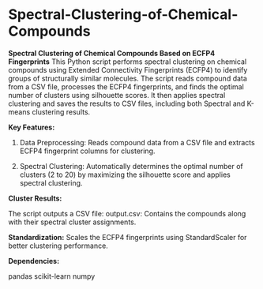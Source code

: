 # Spectral-Clustering-of-Chemical-Compounds

**Spectral Clustering of Chemical Compounds Based on ECFP4 Fingerprints**
This Python script performs spectral clustering on chemical compounds using Extended Connectivity Fingerprints (ECFP4) to identify groups of structurally similar molecules. The script reads compound data from a CSV file, processes the ECFP4 fingerprints, and finds the optimal number of clusters using silhouette scores. It then applies spectral clustering and saves the results to CSV files, including both Spectral and K-means clustering results.

**Key Features:**

1. Data Preprocessing: Reads compound data from a CSV file and extracts ECFP4 fingerprint columns for clustering.

2. Spectral Clustering: Automatically determines the optimal number of clusters (2 to 20) by maximizing the silhouette score and applies spectral clustering.

**Cluster Results:**

The script outputs a CSV file:
output.csv: Contains the compounds along with their spectral cluster assignments.

**Standardization:**
Scales the ECFP4 fingerprints using StandardScaler for better clustering performance.

**Dependencies:**

pandas
scikit-learn
numpy
